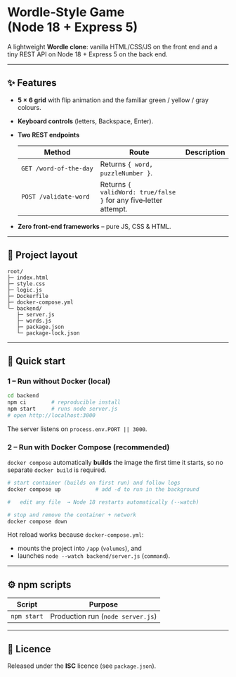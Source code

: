 # Wordle‑Style Game (Node 18 + Express 5)

A lightweight **Wordle clone**: vanilla HTML/CSS/JS on the front end and a tiny REST API on Node 18 + Express 5 on the back end.

---

## ✨ Features

* **5 × 6 grid** with flip animation and the familiar green / yellow / gray colours.  
* **Keyboard controls** (letters, Backspace, Enter).  
* **Two REST endpoints**

  | Method | Route | Description |
  | ------ | ----- | ----------- |
  | `GET /word‑of‑the‑day` | Returns `{ word, puzzleNumber }`. |
  | `POST /validate‑word`  | Returns `{ validWord: true/false }` for any five‑letter attempt. |

* **Zero front‑end frameworks** – pure JS, CSS & HTML.

---

## 📁 Project layout

```
root/
├─ index.html
├─ style.css
├─ logic.js
├─ Dockerfile
├─ docker-compose.yml
└─ backend/
   ├─ server.js
   ├─ words.js
   ├─ package.json
   └─ package-lock.json
```

---

## 🚀 Quick start

### 1 – Run without Docker (local)

```bash
cd backend
npm ci        # reproducible install
npm start     # runs node server.js
# open http://localhost:3000
```

The server listens on `process.env.PORT || 3000`.

### 2 – Run with Docker Compose (recommended)

`docker compose` automatically **builds** the image the first time it starts, so no separate `docker build` is required.

```bash
# start container (builds on first run) and follow logs
docker compose up           # add -d to run in the background

#   edit any file  → Node 18 restarts automatically (--watch)

# stop and remove the container + network
docker compose down
```

Hot reload works because `docker-compose.yml`:

* mounts the project into `/app` (`volumes`), and  
* launches `node --watch backend/server.js` (`command`).

---

## ⚙️ npm scripts

| Script        | Purpose                         |
| ------------- | ------------------------------- |
| `npm start`   | Production run (`node server.js`) |

---

## 📑 Licence

Released under the **ISC** licence (see `package.json`).
